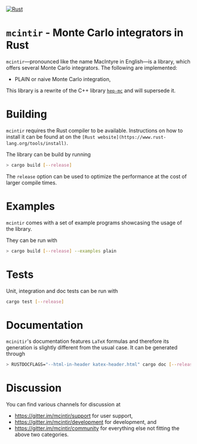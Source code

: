 [![Rust](https://github.com/cschwan/mcintir/workflows/Rust/badge.svg)](https://github.com/cschwan/mcintir/actions?query=workflow%3ARust)

# `mcintir` - Monte Carlo integrators in Rust

`mcintir`—pronounced like the name MacIntyre in English—is a library, which
offers several Monte Carlo integrators. The following are implemented:

  - PLAIN or naive Monte Carlo integration,

This library is a rewrite of the C++ library [`hep-mc`][hep-mc] and will
supersede it.

# Building

`mcintir` requires the Rust compiler to be available. 
Instructions on how to install it can be found at on the 
`[Rust website](https://www.rust-lang.org/tools/install)`.

The library can be build by running

```sh
> cargo build [--release]
```

The `release` option can be used to optimize the performance at the cost of 
larger compile times.

# Examples

`mcintir` comes with a set of example programs showcasing the usage of the library.

They can be run with

```sh
> cargo build [--release] --examples plain
```

# Tests

Unit, integration and doc tests can be run with 

```sh
cargo test [--release]
```

# Documentation

`mcinitir`'s documentation features `LaTeX` formulas and therefore its generation is slightly different from the 
usual case. It can be generated through

```sh
> RUSTDOCFLAGS="--html-in-header katex-header.html" cargo doc [--release] [--no-deps] [--open]
```

# Discussion

You can find various channels for discussion at

- <https://gitter.im/mcintir/support> for user support,
- <https://gitter.im/mcintir/development> for development, and
- <https://gitter.im/mcintir/community> for everything else not fitting the
  above two categories.

[hep-mc]: https://github.com/cschwan/hep-mc
